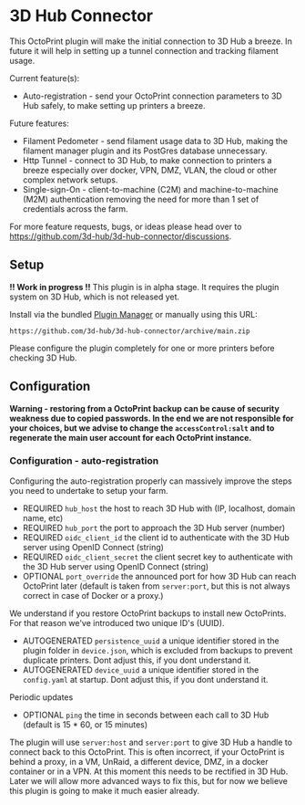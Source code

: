 # 3D Hub Connector

This OctoPrint plugin will make the initial connection to 3D Hub a breeze. In future it will help in setting up a tunnel connection and tracking filament usage.

Current feature(s):
- Auto-registration - send your OctoPrint connection parameters to 3D Hub safely, to make setting up printers a breeze.

Future features:
- Filament Pedometer - send filament usage data to 3D Hub, making the filament manager plugin and its PostGres database unnecessary.
- Http Tunnel - connect to 3D Hub, to make connection to printers a breeze especially over docker, VPN, DMZ, VLAN, the cloud or other complex network setups.
- Single-sign-On - client-to-machine (C2M) and machine-to-machine (M2M) authentication removing the need for more than 1 set of credentials across the farm.

For more feature requests, bugs, or ideas please head over to https://github.com/3d-hub/3d-hub-connector/discussions.

## Setup
**!! Work in progress !!**
This plugin is in alpha stage. It requires the plugin system on 3D Hub, which is not released yet.

Install via the bundled [Plugin Manager](https://docs.octoprint.org/en/master/bundledplugins/pluginmanager.html)
or manually using this URL:

    https://github.com/3d-hub/3d-hub-connector/archive/main.zip

Please configure the plugin completely for one or more printers before checking 3D Hub.

## Configuration
**Warning - restoring from a OctoPrint backup can be cause of security weakness due to copied passwords. In the end we are not responsible for your choices, but we advise to change the `accessControl:salt` and to regenerate the main user account for each OctoPrint instance.**

### Configuration - auto-registration
Configuring the auto-registration properly can massively improve the steps you need to undertake to setup your farm.
- REQUIRED `hub_host` the host to reach 3D Hub with (IP, localhost, domain name, etc)
- REQUIRED `hub_port` the port to approach the 3D Hub server (number)
- REQUIRED `oidc_client_id` the client id to authenticate with the 3D Hub server using OpenID Connect (string)
- REQUIRED `oidc_client_secret` the client secret key to authenticate with the 3D Hub server using OpenID Connect (string)
- OPTIONAL `port_override` the announced port for how 3D Hub can reach OctoPrint later (default is taken from `server:port`, but this is not always correct in case of Docker or a proxy.)

We understand if you restore OctoPrint backups to install new OctoPrints. For that reason we've introduced two unique ID's (UUID).
- AUTOGENERATED `persistence_uuid` a unique identifier stored in the plugin folder in `device.json`, which is excluded from backups to prevent duplicate printers. Dont adjust this, if you dont understand it.
- AUTOGENERATED `device_uuid` a unique identifier stored in the `config.yaml` at startup. Dont adjust this, if you dont understand it.

Periodic updates
- OPTIONAL `ping` the time in seconds between each call to 3D Hub (default is 15 * 60, or 15 minutes)

The plugin will use `server:host` and `server:port` to give 3D Hub a handle to connect back to this OctoPrint. This is often incorrect, if your OctoPrint is behind a proxy, in a VM, UnRaid, a different device, DMZ, in a docker container or in a VPN.
At this moment this needs to be rectified in 3D Hub. Later we will allow more advanced ways to fix this, but for now we believe this plugin is going to make it much easier already.
